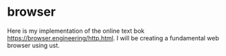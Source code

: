 # browser
Here is my implementation of the online text bok https://browser.engineering/http.html. I will be creating a fundamental web browser using ust.
